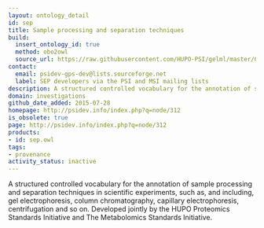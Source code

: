 ```yaml
---
layout: ontology_detail
id: sep
title: Sample processing and separation techniques
build:
  insert_ontology_id: true
  method: obo2owl
  source_url: https://raw.githubusercontent.com/HUPO-PSI/gelml/master/CV/sep.obo
contact:
  email: psidev-gps-dev@lists.sourceforge.net
  label: SEP developers via the PSI and MSI mailing lists
description: A structured controlled vocabulary for the annotation of sample processing and separation techniques in scientific experiments.
domain: investigations
github_date_added: 2015-07-28
homepage: http://psidev.info/index.php?q=node/312
is_obsolete: true
page: http://psidev.info/index.php?q=node/312
products:
- id: sep.owl
tags:
- provenance
activity_status: inactive
---
```


A structured controlled vocabulary for the annotation of sample processing and separation techniques in scientific experiments, such as, and including, gel electrophoresis, column chromatography, capillary electrophoresis, centrifugation and so on. Developed jointly by the HUPO Proteomics Standards Initiative and The Metabolomics Standards Initiative.
